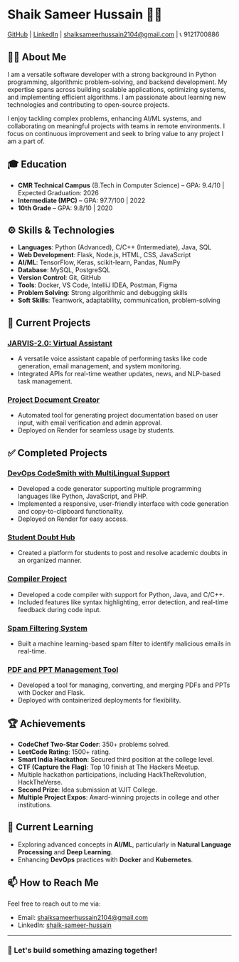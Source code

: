 # Shaik Sameer Hussain 👨‍💻

[GitHub](https://github.com/Sameerq7) | [LinkedIn](https://www.linkedin.com/in/shaik-sameer-hussain-b88323250/) | shaiksameerhussain2104@gmail.com | 📞 9121700886

## 👨‍💻 About Me
I am a versatile software developer with a strong background in Python programming, algorithmic problem-solving, and backend development. My expertise spans across building scalable applications, optimizing systems, and implementing efficient algorithms. I am passionate about learning new technologies and contributing to open-source projects.

I enjoy tackling complex problems, enhancing AI/ML systems, and collaborating on meaningful projects with teams in remote environments. I focus on continuous improvement and seek to bring value to any project I am a part of.

## 🎓 Education
- **CMR Technical Campus** (B.Tech in Computer Science) – GPA: 9.4/10 | Expected Graduation: 2026
- **Intermediate (MPC)** – GPA: 97.7/100 | 2022
- **10th Grade** – GPA: 9.8/10 | 2020

## ⚙️ Skills & Technologies
- **Languages**: Python (Advanced), C/C++ (Intermediate), Java, SQL
- **Web Development**: Flask, Node.js, HTML, CSS, JavaScript
- **AI/ML**: TensorFlow, Keras, scikit-learn, Pandas, NumPy
- **Database**: MySQL, PostgreSQL
- **Version Control**: Git, GitHub
- **Tools**: Docker, VS Code, IntelliJ IDEA, Postman, Figma
- **Problem Solving**: Strong algorithmic and debugging skills
- **Soft Skills**: Teamwork, adaptability, communication, problem-solving

## 🚀 Current Projects

### **[JARVIS-2.0: Virtual Assistant](https://github.com/Sameerq7/JARVIS-2.0)**
- A versatile voice assistant capable of performing tasks like code generation, email management, and system monitoring.
- Integrated APIs for real-time weather updates, news, and NLP-based task management.

### **[Project Document Creator](https://github.com/Sameerq7/ProjectDocumentCreator)**
- Automated tool for generating project documentation based on user input, with email verification and admin approval.
- Deployed on Render for seamless usage by students.

## ✅ Completed Projects

### **[DevOps CodeSmith with MultiLingual Support](https://github.com/Sameerq7/DevOpsCodeSmith-with-MultiLingual-Support)**
- Developed a code generator supporting multiple programming languages like Python, JavaScript, and PHP.
- Implemented a responsive, user-friendly interface with code generation and copy-to-clipboard functionality.
- Deployed on Render for easy access.

### **[Student Doubt Hub](https://github.com/Sameerq7/StudentDoubtHub)**
- Created a platform for students to post and resolve academic doubts in an organized manner.

### **[Compiler Project](https://github.com/Sameerq7/CompilerProject)**
- Developed a code compiler with support for Python, Java, and C/C++.
- Included features like syntax highlighting, error detection, and real-time feedback during code input.

### **[Spam Filtering System](https://github.com/Sameerq7/SpamFilterPlus)**
- Built a machine learning-based spam filter to identify malicious emails in real-time.

### **[PDF and PPT Management Tool](https://github.com/Sameerq7/PDFPPTManager)**
- Developed a tool for managing, converting, and merging PDFs and PPTs with Docker and Flask.
- Deployed with containerized deployments for flexibility.

## 🏆 Achievements
- **CodeChef Two-Star Coder**: 350+ problems solved.
- **LeetCode Rating**: 1500+ rating.
- **Smart India Hackathon**: Secured third position at the college level.
- **CTF (Capture the Flag)**: Top 10 finish at The Hackers Meetup.
- Multiple hackathon participations, including HackTheRevolution, HackTheVerse.
- **Second Prize**: Idea submission at VJIT College.
- **Multiple Project Expos**: Award-winning projects in college and other institutions.

## 🌱 Current Learning
- Exploring advanced concepts in **AI/ML**, particularly in **Natural Language Processing** and **Deep Learning**.
- Enhancing **DevOps** practices with **Docker** and **Kubernetes**.

## 📫 How to Reach Me
Feel free to reach out to me via:
- Email: [shaiksameerhussain2104@gmail.com](mailto:shaiksameerhussain2104@gmail.com)
- LinkedIn: [shaik-sameer-hussain](https://www.linkedin.com/in/shaik-sameer-hussain-b88323250/)

---

### 👾 Let's build something amazing together!
